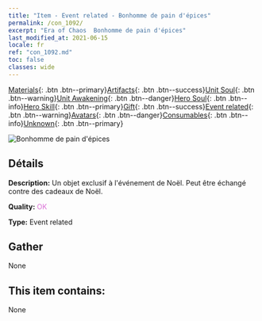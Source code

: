 ```yaml
---
title: "Item - Event related - Bonhomme de pain d'épices"
permalink: /con_1092/
excerpt: "Era of Chaos  Bonhomme de pain d'épices"
last_modified_at: 2021-06-15
locale: fr
ref: "con_1092.md"
toc: false
classes: wide
---
```

 [Materials](/ItemsFR/){: .btn .btn--primary}[Artifacts](/ItemsFR/Artifacts/){: .btn .btn--success}[Unit Soul](/ItemsFR/UnitSoul/){: .btn .btn--warning}[Unit Awakening](/ItemsFR/UnitAwakening/){: .btn .btn--danger}[Hero Soul](/ItemsFR/HeroSoul/){: .btn .btn--info}[Hero Skill](/ItemsFR/HeroSkill/){: .btn .btn--primary}[Gift](/ItemsFR/Gift/){: .btn .btn--success}[Event related](/ItemsFR/Events/){: .btn .btn--warning}[Avatars](/ItemsFR/Avatars/){: .btn .btn--danger}[Consumables](/ItemsFR/Consumables/){: .btn .btn--info}[Unknown](/ItemsFR/Unknown/){: .btn .btn--primary}

 ![Bonhomme de pain d'épices](/images/t/i_690018.png)

## Détails
 **Description:** Un objet exclusif à l'événement de Noël. Peut être échangé contre des cadeaux de Noël.

 **Quality:** <span style="color: #DA70D6">OK</span>

 **Type:** Event related

## Gather

  None

## This item contains:

  None

